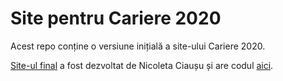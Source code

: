 # Site pentru Cariere 2020

Acest repo conține o versiune inițială a site-ului Cariere 2020.

[Site-ul final](http://cariere.as-mi.ro) a fost dezvoltat de Nicoleta Ciaușu și are codul [aici](https://github.com/as-mi/Cariere).
